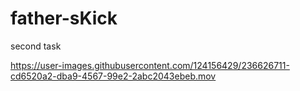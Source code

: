 # father-sKick

second task










https://user-images.githubusercontent.com/124156429/236626711-cd6520a2-dba9-4567-99e2-2abc2043ebeb.mov
